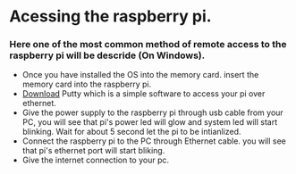 # Acessing the raspberry pi.
### Here one of the most common method of remote access to the raspberry pi will be descride (On Windows).
* Once you have installed the OS into the memory card. insert the memory card into the raspberry pi.
* [Download](http://www.putty.org/) Putty which is a simple software to access your pi over ethernet.
* Give the power supply to the raspberry pi through usb cable from your PC, you will see that pi's power led will glow and system led will start blinking. Wait for about 5 second let the pi to be intianlized.
* Connect the raspberry pi to the PC through Ethernet cable. you will see that pi's ethernet port will start bliking.
* Give the internet connection to your pc.
